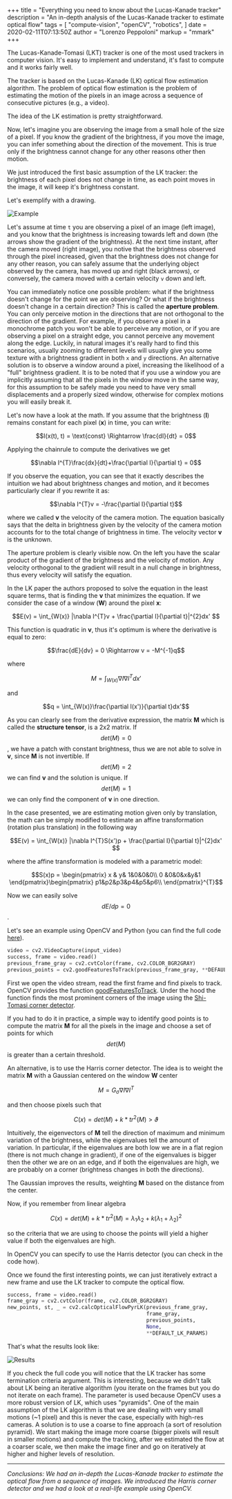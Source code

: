 +++
title = "Everything you need to know about the Lucas-Kanade tracker"
description = "An in-depth analysis of the Lucas-Kanade tracker to estimate optical flow"
tags = [
    "compute-vision",
    "openCV",
    "robotics",
]
date = 2020-02-11T07:13:50Z
author = "Lorenzo Peppoloni"
markup = "mmark"
+++

The Lucas-Kanade-Tomasi (LKT) tracker is one of the most used trackers in computer vision. It's easy to implement and understand, it's fast to compute and it works fairly well.

The tracker is based on the Lucas-Kanade (LK) optical flow estimation algorithm. The problem of optical flow estimation is the problem of estimating the motion of the pixels in an image across a sequence of consecutive pictures (e.g., a video).
  
The idea of the LK estimation is pretty straightforward. 

Now, let's imagine you are observing the image from a small hole of the size of a pixel. If you know the gradient of the brightness, if you move the image, you can infer something about the direction of the movement. This is true only if the brightness cannot change for any other reasons other then motion. 

We just introduced the first basic assumption of the LK tracker: the brightness of each pixel does not change in time, as each point moves in the image, it will keep it's brightness constant. 

Let's exemplify with a drawing.

![Example](/lktracker/lk_pix.png)

Let's assume at time `t` you are observing a pixel of an image (left image), and you know that the brightness is increasing towards left and down (the arrows show the gradient of the brightness). At the next time instant, after the camera moved (right image), you notive that the brightness observed through the pixel increased, given that the brightness does not change for any other reason, you can safely assume that the underlying object observed by the camera, has moved up and right (black arrows), or conversely, the camera moved with a certain velocity `v` down and left.



You can immediately notice one possible problem: what if the brightness doesn't change for the point we are observing? Or what if the brightness doesn't change in a certain direction?
This is called the **aperture problem**. You can only perceive motion in the directions that are not orthogonal to the direction of the gradient. For example, if you observe a pixel in a monochrome patch you won't be able to perceive any motion, or if you are observing a pixel on a straight edge, you cannot perceive any movement along the edge. Luckily, in natural images it's really hard to find this scenarios, usually zooming to different levels will usually give you some texture with a brightness gradient in both `x` and `y` directions.
An alternative solution is to observe a window around a pixel, increasing the likelihood of a "full" brightness gradient. It is to be noted that if you use a window you are implicitly assuming that all the pixels in the window move in the same way, for this assumption to be safely made you need to have very small displacements and a properly sized window, otherwise for complex motions you will easily break it.

Let's now have a look at the math. If you assume that the brightness (**I**) remains constant for each pixel (**x**) in time, you can write:

$$I(x(t), t) = \text{const} \Rightarrow \frac{dI}{dt} = 0$$

Applying the chainrule to compute the derivatives we get

$$\nabla I^{T}\frac{dx}{dt}+\frac{\partial I}{\partial t} = 0$$

If you observe the equation, you can see that it exactly describes the intuition we had about brightness changes and motion, and it becomes particularly clear if you rewrite it as:

$$\nabla I^{T}v = -\frac{\partial I}{\partial t}$$

where we called **v** the velocity of the camera motion. The equation basically says that the delta in brightness given by the velocity of the camera motion accounts for to the total change of brightness in time. The velocity vector **v** is the unknown. 

The aperture problem is clearly visible now. On the left you have the scalar product of the gradient of the brightness and the velocity of motion. Any velocity orthogonal to the gradient will result in a null change in brightness, thus every velocity will satisfy the equation. 

In the LK paper the authors proposed to solve the equation in the least square terms, that is finding the **v** that minimizes the equation. If we consider the case of a window (**W**) around the pixel **x**:

$$E(v) = \int_{W(x)} |\nabla I^{T}v + \frac{\partial I}{\partial t}|^{2}dx' $$

This function is quadratic in **v**, thus it's optimum is where the derivative is equal to zero:

$$\frac{dE}{dv} = 0 \Rightarrow v = -M^{-1}q$$

where


$$M = \int_{W(x)}\nabla I\nabla I ^{T}dx'$$

and

$$q = \int_{W(x)}\frac{\partial I(x')}{\partial t}dx'$$

As you can clearly see from the derivative expression, the matrix **M** which is called the **structure tensor**, is a 2x2 matrix. If $$det(M) = 0$$, we have a patch with constant brightness, thus we are not able to solve in **v**, since **M** is not invertible. If $$det(M) = 2$$ we can find **v** and the solution is unique. If $$det(M) = 1$$ we can only find the component of **v** in one direction. 

In the case presented, we are estimating motion given only by translation, the math can be simply modified to estimate an affine transformation (rotation plus translation) in the following way

$$E(v) = \int_{W(x)} |\nabla I^{T}S(x')p + \frac{\partial I}{\partial t}|^{2}dx' $$

where the affine transformation is modeled with a parametric model:

$$S(x)p = \begin{pmatrix}
x & y& 1&0&0&0\\
0 &0&0&x&y&1
\end{pmatrix}\begin{pmatrix}
p1&p2&p3&p4&p5&p6\\
\end{pmatrix}^{T}$$

Now we can easily solve $$dE/dp = 0$$.

Let's see an example using OpenCV and Python (you can find the full code [here](https://github.com/LorePep/blogposts_code/tree/master/lkt-tracker)).

```python
video = cv2.VideoCapture(input_video) 
success, frame = video.read()
previous_frame_gray = cv2.cvtColor(frame, cv2.COLOR_BGR2GRAY)
previous_points = cv2.goodFeaturesToTrack(previous_frame_gray, **DEFAULT_FEATURES_PARAMS)
```
First we open the video stream, read the first frame and find pixels to track.
OpenCV provides the function [goodFeaturesToTrack](https://docs.opencv.org/2.4/modules/imgproc/doc/feature_detection.html). Under the hood the function finds the most prominent corners of the image using the [Shi-Tomasi corner detector](https://opencv-python-tutroals.readthedocs.io/en/latest/py_tutorials/py_feature2d/py_shi_tomasi/py_shi_tomasi.html). 

If you had to do it in practice, a simple way to identify good points is to compute the matrix **M** for all the pixels in the image and choose a set of points for which $$det(M)$$ is greater than a certain threshold. 

An alternative, is to use the Harris corner detector. The idea is to weight the matrix **M** with a Gaussian centered on the window **W** center

$$M =  G_{\sigma}\nabla I \nabla I ^{T}$$

and then choose pixels such that

$$C(x) = det(M) + k*tr^{2}(M) > \vartheta $$

Intuitively, the eigenvectors of **M** tell the direction of maximum and minimum variation of the brightness, while the eigenvalues tell the amount of variation. In particular, if the eigenvalues are both low we are in a flat region (there is not much change in gradient), if one of the eigenvalues is bigger then the other we are on an edge, and if both the eigenvalues are high, we are probably on a corner (brightness changes in both the directions).

The Gaussian improves the results, weighting **M** based on the distance from the center.

Now, if you remember from linear algebra

$$C(x) = det(M) + k*tr^{2}(M) = \lambda_1 \lambda_2 + k(\lambda_1+\lambda_2)^{2}$$

so the criteria that we are using to choose the points will yield a higher value if both the eigenvalues are high.

In OpenCV you can specify to use the Harris detector (you can check in the code how).

Once we found the first interesting points, we can just iteratively extract a new frame and use the LK tracker to compute the optical flow.
```python
success, frame = video.read()
frame_gray = cv2.cvtColor(frame, cv2.COLOR_BGR2GRAY)
new_points, st, _ = cv2.calcOpticalFlowPyrLK(previous_frame_gray,
                                             frame_gray,
                                             previous_points, 
                                             None,
                                             **DEFAULT_LK_PARAMS)
```
That's what the results look like:

![Results](/lktracker/lkt.gif)

If you check the full code you will notice that the LK tracker has some termination criteria argument. This is interesting, because we didn't talk about LK being an iterative algorithm (you iterate on the frames but you do not iterate on each frame). The parameter is used because OpenCV uses a more robust version of LK, which uses "pyramids". One of the main assumption of the LK algorithm is that we are dealing with very small motions (~1 pixel) and this is never the case, especially with high-res cameras. A solution is to use a coarse to fine approach (a sort of resolution pyramid). We start making the image more coarse (bigger pixels will result in smaller motions) and compute the tracking, after we estimated the flow at a coarser scale, we then make the image finer and go on iteratively at higher and higher levels of resolution.

* * *
*Conclusions: We had an in-depth the Lucas-Kanade tracker to estimate the optical flow from a sequence of images. We introduced the Harris corner detector and we had a look at a real-life example using OpenCV.*